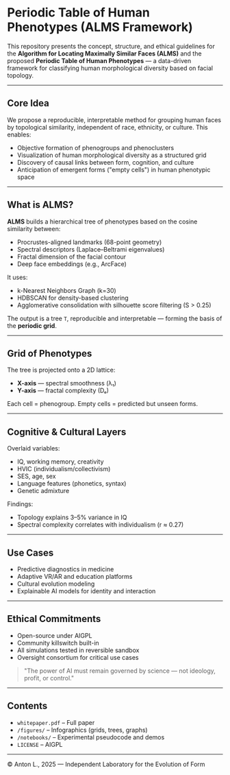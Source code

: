 # Periodic Table of Human Phenotypes (ALMS Framework)

This repository presents the concept, structure, and ethical guidelines for the **Algorithm for Locating Maximally Similar Faces (ALMS)** and the proposed **Periodic Table of Human Phenotypes** — a data-driven framework for classifying human morphological diversity based on facial topology.

---

## Core Idea
We propose a reproducible, interpretable method for grouping human faces by topological similarity, independent of race, ethnicity, or culture. This enables:
- Objective formation of phenogroups and phenoclusters
- Visualization of human morphological diversity as a structured grid
- Discovery of causal links between form, cognition, and culture
- Anticipation of emergent forms ("empty cells") in human phenotypic space

---

## What is ALMS?
**ALMS** builds a hierarchical tree of phenotypes based on the cosine similarity between:
- Procrustes-aligned landmarks (68-point geometry)
- Spectral descriptors (Laplace–Beltrami eigenvalues)
- Fractal dimension of the facial contour
- Deep face embeddings (e.g., ArcFace)

It uses:
- k-Nearest Neighbors Graph (k=30)
- HDBSCAN for density-based clustering
- Agglomerative consolidation with silhouette score filtering (S > 0.25)

The output is a tree `T`, reproducible and interpretable — forming the basis of the **periodic grid**.

---

## Grid of Phenotypes
The tree is projected onto a 2D lattice:
- **X-axis** — spectral smoothness (λ₁)
- **Y-axis** — fractal complexity (Dₑ)

Each cell = phenogroup. Empty cells = predicted but unseen forms.

---

## Cognitive & Cultural Layers
Overlaid variables:
- IQ, working memory, creativity
- HVIC (individualism/collectivism)
- SES, age, sex
- Language features (phonetics, syntax)
- Genetic admixture

Findings:
- Topology explains 3–5% variance in IQ
- Spectral complexity correlates with individualism (r ≈ 0.27)

---

## Use Cases
- Predictive diagnostics in medicine
- Adaptive VR/AR and education platforms
- Cultural evolution modeling
- Explainable AI models for identity and interaction

---

## Ethical Commitments
-  Open-source under AIGPL
-  Community killswitch built-in
-  All simulations tested in reversible sandbox
-  Oversight consortium for critical use cases

> \"The power of AI must remain governed by science — not ideology, profit, or control.\"

---

## Contents
- `whitepaper.pdf` – Full paper
- `/figures/` – Infographics (grids, trees, graphs)
- `/notebooks/` – Experimental pseudocode and demos
- `LICENSE` – AIGPL

---

© Anton L., 2025 — Independent Laboratory for the Evolution of Form
